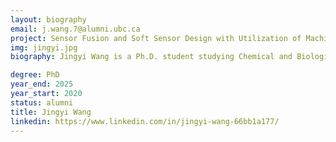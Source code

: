 ```yaml
---
layout: biography
email: j.wang.7@alumni.ubc.ca
project: Sensor Fusion and Soft Sensor Design with Utilization of Machine Learning Techniques for the Process Industry
img: jingyi.jpg
biography: Jingyi Wang is a Ph.D. student studying Chemical and Biological Engineering (CHBE) at UBC. She received her bachelor's degree and master's degree in Chemical Engineering/Process Control from the University of Alberta in Canada. Her previous research includes sensor fusion, soft sensor, and artificial neural networks. Her current research interest includes combining traditional control methods with machine learning techniques to improve algorithm performance.

degree: PhD
year_end: 2025
year_start: 2020
status: alumni
title: Jingyi Wang
linkedin: https://www.linkedin.com/in/jingyi-wang-66bb1a177/
---
```

